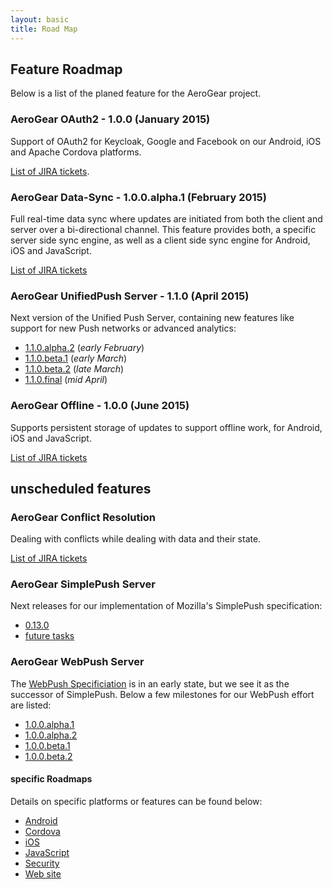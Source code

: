 ```yaml
---
layout: basic
title: Road Map
---
```


## Feature Roadmap

Below is a list of the planed feature for the AeroGear project.

### AeroGear OAuth2 - 1.0.0 (January 2015)

Support of OAuth2 for Keycloak, Google and Facebook on our Android, iOS and Apache Cordova platforms.

[List of JIRA tickets](https://issues.jboss.org/browse/AGSEC-180).

### AeroGear Data-Sync - 1.0.0.alpha.1 (February 2015)

Full real-time data sync where updates are initiated from both the client and server over a bi-directional channel. This feature provides both, a specific server side sync engine, as well as a client side sync engine for Android, iOS and JavaScript.

[List of JIRA tickets](https://issues.jboss.org/issues/?filter=12323088)

### AeroGear UnifiedPush Server - 1.1.0 (April 2015)

Next version of the Unified Push Server, containing new features like support for new Push networks or advanced analytics:

* [1.1.0.alpha.2](https://issues.jboss.org/browse/AGPUSH/fixforversion/12326455/?selectedTab=com.atlassian.jira.jira-projects-plugin:version-issues-panel) (_early February_)
* [1.1.0.beta.1](https://issues.jboss.org/browse/AGPUSH/fixforversion/12326579/?selectedTab=com.atlassian.jira.jira-projects-plugin:version-issues-panel)  (_early March_)
* [1.1.0.beta.2](https://issues.jboss.org/browse/AGPUSH/fixforversion/12326578/?selectedTab=com.atlassian.jira.jira-projects-plugin:version-issues-panel)  (_late March_)
* [1.1.0.final](https://issues.jboss.org/browse/AGPUSH/fixforversion/12326301/?selectedTab=com.atlassian.jira.jira-projects-plugin:version-issues-panel)   (_mid April_)

### AeroGear Offline - 1.0.0 (June 2015)

Supports persistent storage of updates to support offline work, for Android, iOS and JavaScript.

[List of JIRA tickets](https://issues.jboss.org/browse/AEROGEAR-981)


## unscheduled features

### AeroGear Conflict Resolution 

Dealing with conflicts while dealing with data and their state.

[List of JIRA tickets](https://issues.jboss.org/browse/AEROGEAR-1560)

### AeroGear SimplePush Server

Next releases for our implementation of Mozilla's SimplePush specification:

* [0.13.0](https://issues.jboss.org/browse/AGPUSH/fixforversion/12326562/?selectedTab=com.atlassian.jira.jira-projects-plugin:version-issues-panel)
* [future tasks](https://issues.jboss.org/browse/AGPUSH/fixforversion/12326563/?selectedTab=com.atlassian.jira.jira-projects-plugin:version-issues-panel)

### AeroGear WebPush Server

The [WebPush Specificiation](https://tools.ietf.org/html/draft-thomson-webpush-http2) is in an early state, but we see it as the successor of SimplePush. Below a few milestones for our WebPush effort are listed:

* [1.0.0.alpha.1](https://issues.jboss.org/browse/AGPUSH/fixforversion/12326564/?selectedTab=com.atlassian.jira.jira-projects-plugin:version-issues-panel)
* [1.0.0.alpha.2](https://issues.jboss.org/browse/AGPUSH/fixforversion/12326565/?selectedTab=com.atlassian.jira.jira-projects-plugin:version-issues-panel)
* [1.0.0.beta.1](https://issues.jboss.org/browse/AGPUSH/fixforversion/12326566/?selectedTab=com.atlassian.jira.jira-projects-plugin:version-issues-panel)
* [1.0.0.beta.2](https://issues.jboss.org/browse/AGPUSH/fixforversion/12326567/?selectedTab=com.atlassian.jira.jira-projects-plugin:version-issues-panel)

#### specific Roadmaps

Details on specific platforms or features can be found below:

* [Android](roadmaps/AeroGearAndroid)
* [Cordova](roadmaps/AeroGearCordova)
* [iOS](roadmaps/AeroGeariOS)
* [JavaScript](roadmaps/AeroGearJS)
* [Security](roadmaps/AeroGearSecurity)
* [Web site](roadmaps/AeroGearWebSite)
